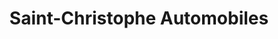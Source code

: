 ---
title: "Saint-Christophe Automobiles"
url: /fains-veel/saint-christophe-automobiles/
shop: voiture
---